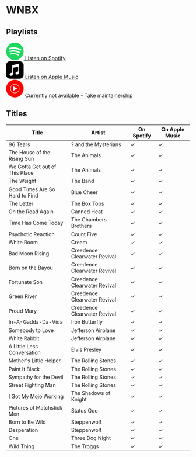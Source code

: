 # WNBX

## Playlists

[![Spotify Icon](../../.assets/spotify.svg "Listen on Spotify") Listen on Spotify](https://open.spotify.com/playlist/0CBKeLPjwcZwwGoaJFfuL6)  
[![Spotify Icon](../../.assets/applemusic.svg "Listen on Apple Music") Listen on Apple Music](https://itunes.apple.com/de/playlist/pl.u-KpMVTmoLPAe)  
[![Spotify Icon](../../.assets/youtubemusic.svg "Listen on Youtube Music") Currently not available - Take maintainership](https://github.com/MarauderXtreme/video-game-radiostation-playlists/fork)

## Titles

| Title                          | Artist                       | On Spotify | On Apple Music |
| ------------------------------ | ---------------------------- | ---------- | -------------- |
| 96 Tears                       | ? and the Mysterians         | ✓          | ✓              |
| The House of the Rising Sun    | The Animals                  | ✓          | ✓              |
| We Gotta Get out of This Place | The Animals                  | ✓          | ✓              |
| The Weight                     | The Band                     | ✓          | ✓              |
| Good Times Are So Hard to Find | Blue Cheer                   | ✓          | ✓              |
| The Letter                     | The Box Tops                 | ✓          | ✓              |
| On the Road Again              | Canned Heat                  | ✓          | ✓              |
| Time Has Come Today            | The Chambers Brothers        | ✓          | ✓              |
| Psychotic Reaction             | Count Five                   | ✓          | ✓              |
| White Room                     | Cream                        | ✓          | ✓              |
| Bad Moon Rising                | Creedence Clearwater Revival | ✓          | ✓              |
| Born on the Bayou              | Creedence Clearwater Revival | ✓          | ✓              |
| Fortunate Son                  | Creedence Clearwater Revival | ✓          | ✓              |
| Green River                    | Creedence Clearwater Revival | ✓          | ✓              |
| Proud Mary                     | Creedence Clearwater Revival | ✓          | ✓              |
| In-A-Gadda-Da-Vida             | Iron Butterfly               | ✓          | ✓              |
| Somebody to Love               | Jefferson Airplane           | ✓          | ✓              |
| White Rabbit                   | Jefferson Airplane           | ✓          | ✓              |
| A Little Less Conversation     | Elvis Presley                | ✓          | ✓              |
| Mother's Little Helper         | The Rolling Stones           | ✓          | ✓              |
| Paint It Black                 | The Rolling Stones           | ✓          | ✓              |
| Sympathy for the Devil         | The Rolling Stones           | ✓          | ✓              |
| Street Fighting Man            | The Rolling Stones           | ✓          | ✓              |
| I Got My Mojo Working          | The Shadows of Knight        | ✓          | ✓              |
| Pictures of Matchstick Men     | Status Quo                   | ✓          | ✓              |
| Born to Be Wild                | Steppenwolf                  | ✓          | ✓              |
| Desperation                    | Steppenwolf                  | ✓          | ✓              |
| One                            | Three Dog Night              | ✓          | ✓              |
| Wild Thing                     | The Troggs                   | ✓          | ✓              |
